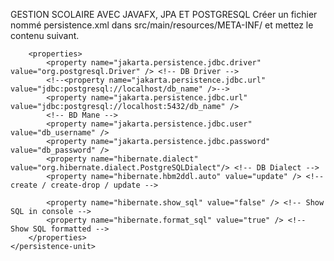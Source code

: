 GESTION SCOLAIRE AVEC JAVAFX, JPA ET POSTGRESQL
Créer un fichier nommé persistence.xml dans src/main/resources/META-INF/ et mettez le contenu suivant.

<persistence
        xmlns="http://xmlns.jcp.org/xml/ns/persistence"
        xmlns:xsi="http://www.w3.org/2001/XMLSchema-instance"
        xsi:schemaLocation="http://xmlns.jcp.org/xml/ns/persistence
             http://xmlns.jcp.org/xml/ns/persistence/persistence_2_1.xsd"
        version="2.1">
    <persistence-unit name="L3GL">

        <properties>
            <property name="jakarta.persistence.jdbc.driver" value="org.postgresql.Driver" /> <!-- DB Driver -->
            <!--<property name="jakarta.persistence.jdbc.url" value="jdbc:postgresql://localhost/db_name" />-->
            <property name="jakarta.persistence.jdbc.url" value="jdbc:postgresql://localhost:5432/db_name" />
            <!-- BD Mane -->
            <property name="jakarta.persistence.jdbc.user" value="db_username" /> 
            <property name="jakarta.persistence.jdbc.password" value="db_password" /> 
            <property name="hibernate.dialect" value="org.hibernate.dialect.PostgreSQLDialect"/> <!-- DB Dialect -->
            <property name="hibernate.hbm2ddl.auto" value="update" /> <!-- create / create-drop / update -->

            <property name="hibernate.show_sql" value="false" /> <!-- Show SQL in console -->
            <property name="hibernate.format_sql" value="true" /> <!-- Show SQL formatted -->
        </properties>
    </persistence-unit>
</persistence>
